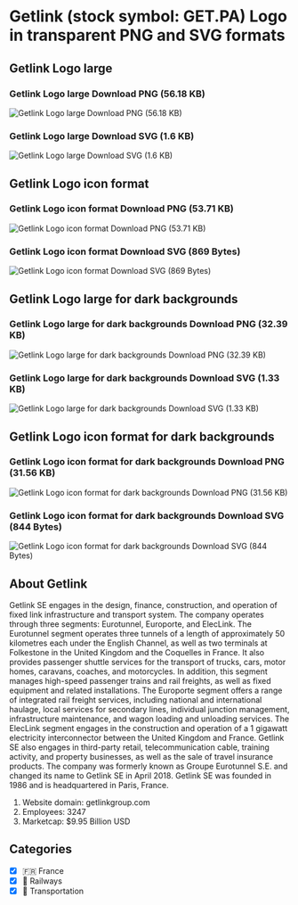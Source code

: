 # Getlink (stock symbol: GET.PA) Logo in transparent PNG and SVG formats

## Getlink Logo large

### Getlink Logo large Download PNG (56.18 KB)

![Getlink Logo large Download PNG (56.18 KB)](/img/orig/GET.PA_BIG-f612af0c.png)

### Getlink Logo large Download SVG (1.6 KB)

![Getlink Logo large Download SVG (1.6 KB)](/img/orig/GET.PA_BIG-fc780838.svg)

## Getlink Logo icon format

### Getlink Logo icon format Download PNG (53.71 KB)

![Getlink Logo icon format Download PNG (53.71 KB)](/img/orig/GET.PA-fac7ebd1.png)

### Getlink Logo icon format Download SVG (869 Bytes)

![Getlink Logo icon format Download SVG (869 Bytes)](/img/orig/GET.PA-69dcb707.svg)

## Getlink Logo large for dark backgrounds

### Getlink Logo large for dark backgrounds Download PNG (32.39 KB)

![Getlink Logo large for dark backgrounds Download PNG (32.39 KB)](/img/orig/GET.PA_BIG.D-41b57f49.png)

### Getlink Logo large for dark backgrounds Download SVG (1.33 KB)

![Getlink Logo large for dark backgrounds Download SVG (1.33 KB)](/img/orig/GET.PA_BIG.D-d884373b.svg)

## Getlink Logo icon format for dark backgrounds

### Getlink Logo icon format for dark backgrounds Download PNG (31.56 KB)

![Getlink Logo icon format for dark backgrounds Download PNG (31.56 KB)](/img/orig/GET.PA.D-5fcf7172.png)

### Getlink Logo icon format for dark backgrounds Download SVG (844 Bytes)

![Getlink Logo icon format for dark backgrounds Download SVG (844 Bytes)](/img/orig/GET.PA.D-0b5cc039.svg)

## About Getlink

Getlink SE engages in the design, finance, construction, and operation of fixed link infrastructure and transport system. The company operates through three segments: Eurotunnel, Europorte, and ElecLink. The Eurotunnel segment operates three tunnels of a length of approximately 50 kilometres each under the English Channel, as well as two terminals at Folkestone in the United Kingdom and the Coquelles in France. It also provides passenger shuttle services for the transport of trucks, cars, motor homes, caravans, coaches, and motorcycles. In addition, this segment manages high-speed passenger trains and rail freights, as well as fixed equipment and related installations. The Europorte segment offers a range of integrated rail freight services, including national and international haulage, local services for secondary lines, individual junction management, infrastructure maintenance, and wagon loading and unloading services. The ElecLink segment engages in the construction and operation of a 1 gigawatt electricity interconnector between the United Kingdom and France. Getlink SE also engages in third-party retail, telecommunication cable, training activity, and property businesses, as well as the sale of travel insurance products. The company was formerly known as Groupe Eurotunnel S.E. and changed its name to Getlink SE in April 2018. Getlink SE was founded in 1986 and is headquartered in Paris, France.

1. Website domain: getlinkgroup.com
2. Employees: 3247
3. Marketcap: $9.95 Billion USD


## Categories
- [x] 🇫🇷 France
- [x] 🚂 Railways
- [x] 🚚 Transportation
